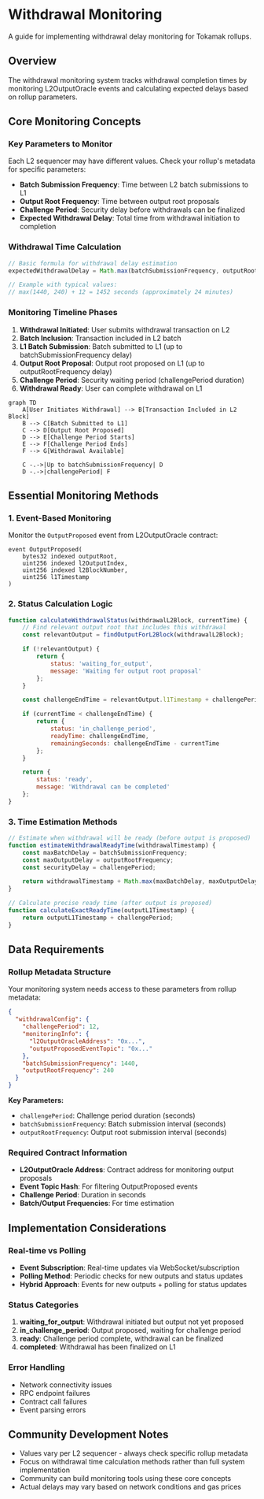 # Withdrawal Monitoring

A guide for implementing withdrawal delay monitoring for Tokamak rollups.

## Overview

The withdrawal monitoring system tracks withdrawal completion times by monitoring L2OutputOracle events and calculating expected delays based on rollup parameters.

## Core Monitoring Concepts

### Key Parameters to Monitor

Each L2 sequencer may have different values. Check your rollup's metadata for specific parameters:

- **Batch Submission Frequency**: Time between L2 batch submissions to L1
- **Output Root Frequency**: Time between output root proposals
- **Challenge Period**: Security delay before withdrawals can be finalized
- **Expected Withdrawal Delay**: Total time from withdrawal initiation to completion

### Withdrawal Time Calculation

```javascript
// Basic formula for withdrawal delay estimation
expectedWithdrawalDelay = Math.max(batchSubmissionFrequency, outputRootFrequency) + challengePeriod

// Example with typical values:
// max(1440, 240) + 12 = 1452 seconds (approximately 24 minutes)
```

### Monitoring Timeline Phases

1. **Withdrawal Initiated**: User submits withdrawal transaction on L2
2. **Batch Inclusion**: Transaction included in L2 batch
3. **L1 Batch Submission**: Batch submitted to L1 (up to batchSubmissionFrequency delay)
4. **Output Root Proposal**: Output root proposed on L1 (up to outputRootFrequency delay)
5. **Challenge Period**: Security waiting period (challengePeriod duration)
6. **Withdrawal Ready**: User can complete withdrawal on L1

```mermaid
graph TD
    A[User Initiates Withdrawal] --> B[Transaction Included in L2 Block]
    B --> C[Batch Submitted to L1]
    C --> D[Output Root Proposed]
    D --> E[Challenge Period Starts]
    E --> F[Challenge Period Ends]
    F --> G[Withdrawal Available]

    C -.->|Up to batchSubmissionFrequency| D
    D -.->|challengePeriod| F
```

## Essential Monitoring Methods

### 1. Event-Based Monitoring

Monitor the `OutputProposed` event from L2OutputOracle contract:

```solidity
event OutputProposed(
    bytes32 indexed outputRoot,
    uint256 indexed l2OutputIndex,
    uint256 indexed l2BlockNumber,
    uint256 l1Timestamp
)
```

### 2. Status Calculation Logic

```javascript
function calculateWithdrawalStatus(withdrawalL2Block, currentTime) {
    // Find relevant output root that includes this withdrawal
    const relevantOutput = findOutputForL2Block(withdrawalL2Block);

    if (!relevantOutput) {
        return {
            status: 'waiting_for_output',
            message: 'Waiting for output root proposal'
        };
    }

    const challengeEndTime = relevantOutput.l1Timestamp + challengePeriod;

    if (currentTime < challengeEndTime) {
        return {
            status: 'in_challenge_period',
            readyTime: challengeEndTime,
            remainingSeconds: challengeEndTime - currentTime
        };
    }

    return {
        status: 'ready',
        message: 'Withdrawal can be completed'
    };
}
```

### 3. Time Estimation Methods

```javascript
// Estimate when withdrawal will be ready (before output is proposed)
function estimateWithdrawalReadyTime(withdrawalTimestamp) {
    const maxBatchDelay = batchSubmissionFrequency;
    const maxOutputDelay = outputRootFrequency;
    const securityDelay = challengePeriod;

    return withdrawalTimestamp + Math.max(maxBatchDelay, maxOutputDelay) + securityDelay;
}

// Calculate precise ready time (after output is proposed)
function calculateExactReadyTime(outputL1Timestamp) {
    return outputL1Timestamp + challengePeriod;
}
```

## Data Requirements

### Rollup Metadata Structure

Your monitoring system needs access to these parameters from rollup metadata:

```json
{
  "withdrawalConfig": {
    "challengePeriod": 12,
    "monitoringInfo": {
      "l2OutputOracleAddress": "0x...",
      "outputProposedEventTopic": "0x..."
    },
    "batchSubmissionFrequency": 1440,
    "outputRootFrequency": 240
  }
}
```

**Key Parameters:**
- `challengePeriod`: Challenge period duration (seconds)
- `batchSubmissionFrequency`: Batch submission interval (seconds)
- `outputRootFrequency`: Output root submission interval (seconds)

### Required Contract Information

- **L2OutputOracle Address**: Contract address for monitoring output proposals
- **Event Topic Hash**: For filtering OutputProposed events
- **Challenge Period**: Duration in seconds
- **Batch/Output Frequencies**: For time estimation

## Implementation Considerations

### Real-time vs Polling

- **Event Subscription**: Real-time updates via WebSocket/subscription
- **Polling Method**: Periodic checks for new outputs and status updates
- **Hybrid Approach**: Events for new outputs + polling for status updates

### Status Categories

1. **waiting_for_output**: Withdrawal initiated but output not yet proposed
2. **in_challenge_period**: Output proposed, waiting for challenge period
3. **ready**: Challenge period complete, withdrawal can be finalized
4. **completed**: Withdrawal has been finalized on L1

### Error Handling

- Network connectivity issues
- RPC endpoint failures
- Contract call failures
- Event parsing errors

## Community Development Notes

- Values vary per L2 sequencer - always check specific rollup metadata
- Focus on withdrawal time calculation methods rather than full system implementation
- Community can build monitoring tools using these core concepts
- Actual delays may vary based on network conditions and gas prices